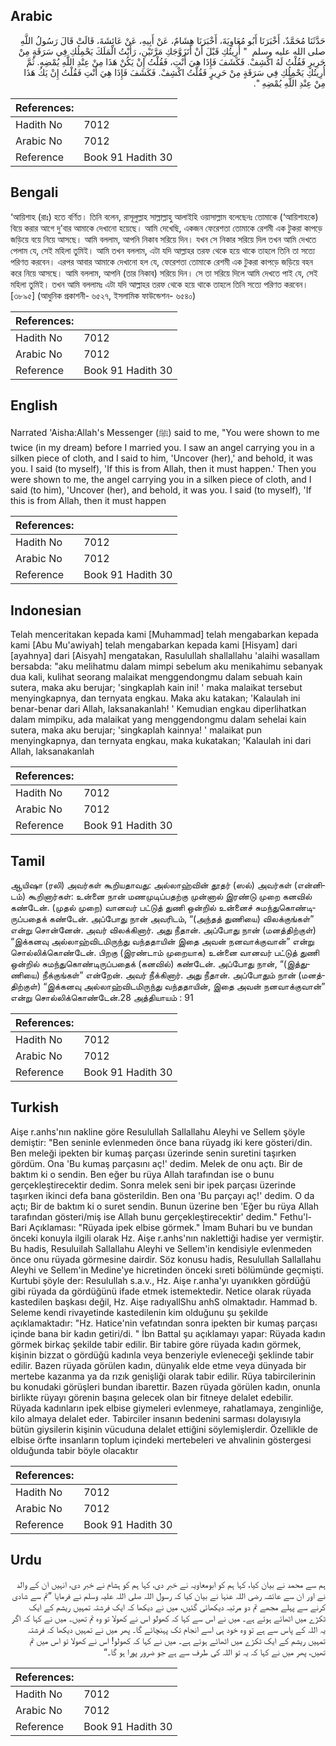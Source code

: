 ## Arabic


<div dir="rtl" lang="ar" style={{fontSize:'larger',backgroundColor:'#f8f9fa',padding:20}}>
حَدَّثَنَا مُحَمَّدٌ، أَخْبَرَنَا أَبُو مُعَاوِيَةَ، أَخْبَرَنَا هِشَامٌ، عَنْ أَبِيهِ، عَنْ عَائِشَةَ، قَالَتْ قَالَ رَسُولُ اللَّهِ صلى الله عليه وسلم ‏ "‏ أُرِيتُكِ قَبْلَ أَنْ أَتَزَوَّجَكِ مَرَّتَيْنِ، رَأَيْتُ الْمَلَكَ يَحْمِلُكِ فِي سَرَقَةٍ مِنْ حَرِيرٍ فَقُلْتُ لَهُ اكْشِفْ‏.‏ فَكَشَفَ فَإِذَا هِيَ أَنْتِ، فَقُلْتُ إِنْ يَكُنْ هَذَا مِنْ عِنْدِ اللَّهِ يُمْضِهِ‏.‏ ثُمَّ أُرِيتُكِ يَحْمِلُكِ فِي سَرَقَةٍ مِنْ حَرِيرٍ فَقُلْتُ اكْشِفْ‏.‏ فَكَشَفَ فَإِذَا هِيَ أَنْتِ فَقُلْتُ إِنْ يَكُ هَذَا مِنْ عِنْدِ اللَّهِ يُمْضِهِ ‏"‏‏.‏
</div>
<div style={{backgroundColor:'#f8f9fa',padding:20, marginBottom: 10}}><table> <thead> <tr> <th>References:</th> <th></th> </tr> </thead> <tbody><tr><td>Hadith No</td><td>7012</td></tr><tr><td>Arabic No</td><td>7012</td></tr><tr><td>Reference</td><td>Book 91 Hadith 30</td></tr></tbody></table></div>

## Bengali


<div dir="ltr" lang="bn" style={{fontSize:'larger',backgroundColor:'#f8f9fa',padding:20}}>
‘আয়িশাহ (রাঃ) হতে বর্ণিত। তিনি বলেন, রাসূলুল্লাহ সাল্লাল্লাহু আলাইহি ওয়াসাল্লাম বলেছেনঃ তোমাকে (‘আয়িশাহকে) বিয়ে করার আগে দু’বার আমাকে দেখানো হয়েছে। আমি দেখেছি, একজন ফেরেশতা তোমাকে রেশমী এক টুকরা কাপড়ে জড়িয়ে বয়ে নিয়ে আসছে। আমি বললাম, আপনি নিকাব সরিয়ে দিন। যখন সে নিকার সরিয়ে দিল তখন আমি দেখতে পেলাম যে, সেই মহিলা তুমিই। আমি তখন বললাম, এটা যদি আল্লাহর তরফ থেকে হয়ে থাকে তাহলে তিনি তা সত্যে পরিণত করবেন। এরপর আবার আমাকে দেখানো হল যে, ফেরেশতা তোমাকে রেশমী এক টুকরা কাপড়ে জড়িয়ে বহন করে নিয়ে আসছে। আমি বললাম, আপনি (তার নিকাব) সরিয়ে দিন। সে তা সরিয়ে দিলে আমি দেখতে পাই যে, সেই মহিলা তুমিই। তখন আমি বললামঃ এটা যদি আল্লাহর তরফ থেকে হয়ে থাকে তাহলে তিনি সত্যে পরিণত করবেন। [৩৮৯৫] (আধুনিক প্রকাশনী- ৬৫২৭, ইসলামিক ফাউন্ডেশন- ৬৫৪০)
</div>
<div style={{backgroundColor:'#f8f9fa',padding:20, marginBottom: 10}}><table> <thead> <tr> <th>References:</th> <th></th> </tr> </thead> <tbody><tr><td>Hadith No</td><td>7012</td></tr><tr><td>Arabic No</td><td>7012</td></tr><tr><td>Reference</td><td>Book 91 Hadith 30</td></tr></tbody></table></div>

## English


<div dir="ltr" lang="en" style={{fontSize:'larger',backgroundColor:'#f8f9fa',padding:20}}>
Narrated 'Aisha:Allah's Messenger (ﷺ) said to me, "You were shown to me twice (in my dream) before I married you. I saw an angel carrying you in a silken piece of cloth, and I said to him, 'Uncover (her),' and behold, it was you. I said (to myself), 'If this is from Allah, then it must happen.' Then you were shown to me, the angel carrying you in a silken piece of cloth, and I said (to him), 'Uncover (her), and behold, it was you. I said (to myself), 'If this is from Allah, then it must happen
</div>
<div style={{backgroundColor:'#f8f9fa',padding:20, marginBottom: 10}}><table> <thead> <tr> <th>References:</th> <th></th> </tr> </thead> <tbody><tr><td>Hadith No</td><td>7012</td></tr><tr><td>Arabic No</td><td>7012</td></tr><tr><td>Reference</td><td>Book 91 Hadith 30</td></tr></tbody></table></div>

## Indonesian


<div dir="ltr" lang="id" style={{fontSize:'larger',backgroundColor:'#f8f9fa',padding:20}}>
Telah menceritakan kepada kami [Muhammad] telah mengabarkan kepada kami [Abu Mu'awiyah] telah mengabarkan kepada kami [Hisyam] dari [ayahnya] dari [Aisyah] mengatakan, Rasulullah shallallahu 'alaihi wasallam bersabda: "aku melihatmu dalam mimpi sebelum aku menikahimu sebanyak dua kali, kulihat seorang malaikat menggendongmu dalam sebuah kain sutera, maka aku berujar; 'singkaplah kain ini! ' maka malaikat tersebut menyingkapnya, dan ternyata engkau. Maka aku katakan; 'Kalaulah ini benar-benar dari Allah, laksanakanlah! ' Kemudian engkau diperlihatkan dalam mimpiku, ada malaikat yang menggendongmu dalam sehelai kain sutera, maka aku berujar; 'singkaplah kainnya! ' malaikat pun menyingkapnya, dan ternyata engkau, maka kukatakan; 'Kalaulah ini dari Allah, laksanakanlah
</div>
<div style={{backgroundColor:'#f8f9fa',padding:20, marginBottom: 10}}><table> <thead> <tr> <th>References:</th> <th></th> </tr> </thead> <tbody><tr><td>Hadith No</td><td>7012</td></tr><tr><td>Arabic No</td><td>7012</td></tr><tr><td>Reference</td><td>Book 91 Hadith 30</td></tr></tbody></table></div>

## Tamil


<div dir="ltr" lang="ta" style={{fontSize:'larger',backgroundColor:'#f8f9fa',padding:20}}>
ஆயிஷா (ரலி) அவர்கள் கூறியதாவது: அல்லாஹ்வின் தூதர் (ஸல்) அவர்கள் (என்னிடம்) கூறினார்கள்: உன்னை நான் மணமுடிப்பதற்கு முன்னால் இரண்டு முறை கனவில் கண்டேன். (முதல் முறை) வானவர் பட்டுத் துணி ஒன்றில் உன்னைச் சுமந்துகொண்டிருப்பதைக் கண்டேன். அப்போது நான் அவரிடம், “(அந்தத் துணியை) விலக்குங்கள்” என்று சொன்னேன். அவர் விலக்கினார். அது நீதான். அப்போது நான் (மனத்திற்குள்) “இக்கனவு அல்லாஹ்விடமிருந்து வந்ததாயின் இதை அவன் நனவாக்குவான்” என்று சொல்லிக்கொண்டேன். பிறகு (இரண்டாம் முறையாக) உன்னை வானவர் பட்டுத் துணி ஒன்றில் சுமந்துகொண்டிருப்பதைக் (கனவில்) கண்டேன். அப்போது நான், “(இத்துணியை) நீக்குங்கள்” என்றேன். அவர் நீக்கினார். அது நீதான். அப்போதும் நான் (மனத்திற்குள்) “இக்கனவு அல்லாஹ்விடமிருந்து வந்ததாயின், இதை அவன் நனவாக்குவான்” என்று சொல்லிக்கொண்டேன்.28 அத்தியாயம் : 91
</div>
<div style={{backgroundColor:'#f8f9fa',padding:20, marginBottom: 10}}><table> <thead> <tr> <th>References:</th> <th></th> </tr> </thead> <tbody><tr><td>Hadith No</td><td>7012</td></tr><tr><td>Arabic No</td><td>7012</td></tr><tr><td>Reference</td><td>Book 91 Hadith 30</td></tr></tbody></table></div>

## Turkish


<div dir="ltr" lang="tr" style={{fontSize:'larger',backgroundColor:'#f8f9fa',padding:20}}>
Aişe r.anhs'nın nakline göre Resulullah Sallallahu Aleyhi ve Sellem şöyle demiştir: "Ben seninle evlenmeden önce bana rüyadg iki kere gösteri/din. Ben meleği ipekten bir kumaş parçası üzerinde senin suretini taşırken gördüm. Ona 'Bu kumaş parçasını aç!' dedim. Melek de onu açtı. Bir de baktım ki o sendin. Ben eğer bu rüya Allah tarafından ise o bunu gerçekleştirecektir dedim. Sonra melek seni bir ipek parçası üzerinde taşırken ikinci defa bana gösterildin. Ben ona 'Bu parçayı aç!' dedim. O da açtı; Bir de baktım ki o suret sendin. Bunun üzerine ben 'Eğer bu rüya Allah tarafından gösteri/miş ise Allah bunu gerçekleştirecektir' dedim." Fethu'l-Bari Açıklaması: "Rüyada ipek elbise görmek." İmam Buhari bu ve bundan önceki konuyla ilgili olarak Hz. Aişe r.anhs'nın naklettiği hadise yer vermiştir. Bu hadis, Resuluilah Sallallahu Aleyhi ve Sellem'in kendisiyle evlenmeden önce onu rüyada görmesine dairdir. Söz konusu hadis, Resulullah Sallallahu Aleyhi ve Sellem'in Medine'ye hicretinden önceki sıreti bölümünde geçmişti. Kurtubi şöyle der: Resulullah s.a.v., Hz. Aişe r.anha'yı uyanıkken gördüğü gibi rüyada da gördüğünü ifade etmek istemektedir. Netice olarak rüyada kastedilen başkası değil, Hz. Aişe radıyallShu anhS olmaktadır. Hammad b. Seleme kendi rivayetinde kastedilenin kim olduğunu şu şekilde açıklamaktadır: "Hz. Hatice'nin vefatından sonra ipekten bir kumaş parçası içinde bana bir kadın getiri/di. " İbn Battal şu açıklamayı yapar: Rüyada kadın görmek birkaç şekilde tabir edilir. Bir tabire göre rüyada kadın görmek, kişinin bizzat o gördüğü kadınla veya benzeriyle evleneceği şeklinde tabir edilir. Bazen rüyada görülen kadın, dünyalık elde etme veya dünyada bir mertebe kazanma ya da rızık genişliği olarak tabir edilir. Rüya tabircilerinin bu konudaki görüşleri bundan ibarettir. Bazen rüyada görülen kadın, onunla birlikte rüyayı görenin başına gelecek olan bir fitneye delalet edebilir. Rüyada kadınların ipek elbise giymeleri evlenmeye, rahatlamaya, zenginliğe, kilo almaya delalet eder. Tabirciler insanın bedenini sarması dolayısıyla bütün giysilerin kişinin vücuduna delalet ettiğini söylemişlerdir. Özellikle de elbise örfte insanların toplum içindeki mertebeleri ve ahvalinin göstergesi olduğunda tabir böyle olacaktır
</div>
<div style={{backgroundColor:'#f8f9fa',padding:20, marginBottom: 10}}><table> <thead> <tr> <th>References:</th> <th></th> </tr> </thead> <tbody><tr><td>Hadith No</td><td>7012</td></tr><tr><td>Arabic No</td><td>7012</td></tr><tr><td>Reference</td><td>Book 91 Hadith 30</td></tr></tbody></table></div>

## Urdu


<div dir="rtl" lang="ur" style={{fontSize:'larger',backgroundColor:'#f8f9fa',padding:20}}>
ہم سے محمد نے بیان کیا، کہا ہم کو ابومعاویہ نے خبر دی، کہا ہم کو ہشام نے خبر دی، انہیں ان کے والد نے اور ان سے عائشہ رضی اللہ عنہا نے بیان کیا کہ رسول اللہ صلی اللہ علیہ وسلم نے فرمایا ”تم سے شادی کرنے سے پہلے مجھے تم دو مرتبہ دیکھائی گئیں، میں نے دیکھا کہ ایک فرشتہ تمہیں ریشم کے ایک ٹکڑے میں اٹھائے ہوئے ہے۔ میں نے اس سے کہا کہ کھولو اس نے کھولا تو وہ تم تھیں۔ میں نے کہا کہ اگر یہ اللہ کے پاس سے ہے تو وہ خود ہی اسے انجام تک پہنچائے گا۔ پھر میں نے تمہیں دیکھا کہ فرشتہ تمہیں ریشم کے ایک ٹکڑے میں اٹھائے ہوئے ہے۔ میں نے کہا کہ کھولو! اس نے کھولا تو اس میں تم تھیں، پھر میں نے کہا کہ یہ تو اللہ کی طرف سے ہے جو ضرور پورا ہو گا۔“
</div>
<div style={{backgroundColor:'#f8f9fa',padding:20, marginBottom: 10}}><table> <thead> <tr> <th>References:</th> <th></th> </tr> </thead> <tbody><tr><td>Hadith No</td><td>7012</td></tr><tr><td>Arabic No</td><td>7012</td></tr><tr><td>Reference</td><td>Book 91 Hadith 30</td></tr></tbody></table></div>